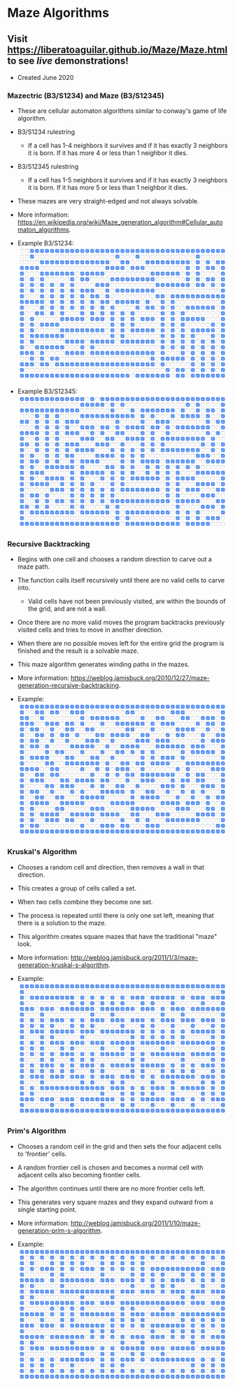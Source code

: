 # Maze Algorithms

## Visit https://liberatoaguilar.github.io/Maze/Maze.html to see ***live*** demonstrations!

- Created June 2020

### Mazectric (B3/S1234) and Maze (B3/S12345)

- These are cellular automaton algorithms similar to conway's game of life algorithm.
- B3/S1234 rulestring
  - If a cell has 1-4 neighbors it survives and if it has exactly 3 neighbors it is born. If it has more 4 or less than 1 neighbor it dies.
- B3/S12345 rulestring
  - If a cell has 1-5 neighbors it survives and if it has exactly 3 neighbors it is born. If it has more 5 or less than 1 neighbor it dies.

- These mazes are very straight-edged and not always solvable.
- More information: https://en.wikipedia.org/wiki/Maze_generation_algorithm#Cellular_automaton_algorithms.

- Example B3/S1234:
![image](https://raw.githubusercontent.com/liberatoaguilar/Maze/master/Images/4.png)

- Example B3/S12345:
![image](https://raw.githubusercontent.com/liberatoaguilar/Maze/master/Images/5.png)

### Recursive Backtracking

- Begins with one cell and chooses a random direction to carve out a maze path.
- The function calls itself recursively until there are no valid cells to carve into.
  - Valid cells have not been previously visited, are within the bounds of the grid, and are not a wall.
- Once there are no more valid moves the program backtracks previously visited cells and tries to move in another direction.
- When there are no possible moves left for the entire grid the program is finished and the result is a solvable maze.
- This maze algorithm generates winding paths in the mazes.
- More information: https://weblog.jamisbuck.org/2010/12/27/maze-generation-recursive-backtracking.

- Example:
![image](https://raw.githubusercontent.com/liberatoaguilar/Maze/master/Images/1.png)

### Kruskal's Algorithm

- Chooses a random cell and direction, then removes a wall in that direction.
- This creates a group of cells called a set.
- When two cells combine they become one set.
- The process is repeated until there is only one set left, meaning that there is a solution to the maze.
- This algorithm creates square mazes that have the traditional "maze" look.
- More information: http://weblog.jamisbuck.org/2011/1/3/maze-generation-kruskal-s-algorithm.

- Example:
![image](https://raw.githubusercontent.com/liberatoaguilar/Maze/master/Images/2.png)

### Prim's Algorithm

- Chooses a random cell in the grid and then sets the four adjacent cells to 'frontier' cells.
- A random frontier cell is chosen and becomes a normal cell with adjacent cells also becoming frontier cells.
- The algorithm continues until there are no more frontier cells left.
- This generates very square mazes and they expand outward from a single starting point.
- More information: http://weblog.jamisbuck.org/2011/1/10/maze-generation-prim-s-algorithm.

- Example:
![image](https://raw.githubusercontent.com/liberatoaguilar/Maze/master/Images/3.png)
